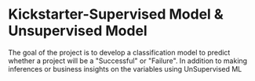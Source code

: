 # Kickstarter-Supervised Model & Unsupervised Model
The goal of the project is to develop a classification model to predict whether a project will be a "Successful" or "Failure". In addition to making inferences or business insights on the variables using UnSupervised ML 
